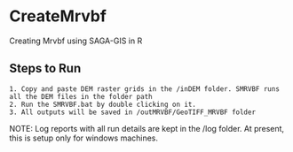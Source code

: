 # CreateMrvbf
Creating Mrvbf using SAGA-GIS in R

## Steps to Run 

    1. Copy and paste DEM raster grids in the /inDEM folder. SMRVBF runs all the DEM files in the folder path
    2. Run the SMRVBF.bat by double clicking on it.
    3. All outputs will be saved in /outMRVBF/GeoTIFF_MRVBF folder

NOTE: Log reports with all run details are kept in the /log folder. At present, this is setup only for windows machines.
